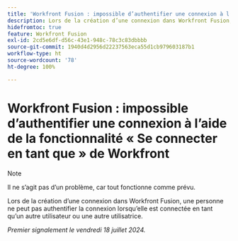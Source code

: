```yaml
---
title: 'Workfront Fusion : impossible d’authentifier une connexion à l’aide de la fonctionnalité « Se connecter en tant que » de Workfront'
description: Lors de la création d’une connexion dans Workfront Fusion, une personne ne peut pas authentifier la connexion lorsqu’elle est connectée en tant qu’un autre utilisateur ou une autre utilisatrice.
hidefromtoc: true
feature: Workfront Fusion
exl-id: 2cd5e6df-d56c-43e1-948c-78c3c83dbbbb
source-git-commit: 1940d4d2956d22237563eca55d1cb979603187b1
workflow-type: ht
source-wordcount: '78'
ht-degree: 100%

---
```


# Workfront Fusion : impossible d’authentifier une connexion à l’aide de la fonctionnalité « Se connecter en tant que » de Workfront

>[!NOTE]
>
>Il ne s’agit pas d’un problème, car tout fonctionne comme prévu.

Lors de la création d’une connexion dans Workfront Fusion, une personne ne peut pas authentifier la connexion lorsqu’elle est connectée en tant qu’un autre utilisateur ou une autre utilisatrice.

_Premier signalement le vendredi 18 juillet 2024._

<!--CHECK ME - 1 VIEW APRIL-JUNE 2025-->

